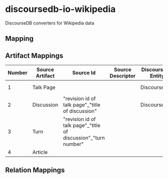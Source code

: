 # discoursedb-io-wikipedia
DiscourseDB converters for Wikipedia data

## Mapping

## Artifact Mappings
| Number | Source Artifact  | Source Id | Source Descriptor | DiscourseDB Entity | DiscourseDB Type |Comments |
| ------------- | ------------- | ------------- | ------------- | ------------- | ------------- | ------------- |
| 1  | Talk Page |  |  | DiscoursePart | TALK_PAGE | Article title -> DiscoursePart.name | 
| 2  | Discussion | "revision id of talk page"\_"title of discussion" |  | DiscoursePart | THREAD | Thread title -> DiscoursePart.name  | 
| 3  | Turn | "revision id of talk page"\_"title of discussion"\_"turn number" |  |  |  |    | 
| 4  | Article |  |  |  |  |    | 

## Relation Mappings